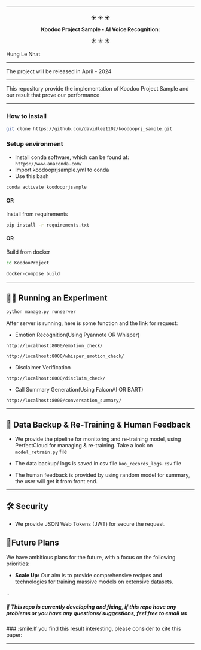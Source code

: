 ----------
<h4 align="center">
   ☀️ ☀️ ☀️ 

Koodoo Project Sample - AI Voice Recognition:


☀️ ☀️ ☀️
</h4>

Hung Le Nhat 


__________
The project will be released in April - 2024

__________
This repository provide the implementation of Koodoo Project Sample and our result that prove our performance

----------

### How to install

```bash
git clone https://github.com/davidlee1102/koodooprj_sample.git
```

### Setup environment

- Install conda software, which can be found at: `https://www.anaconda.com/`
- Import koodooprjsample.yml to conda
- Use this bash

```bash
conda activate koodooprjsample
```

#### OR

Install from requirements

```bash
pip install -r requirements.txt
```

#### OR

Build from docker

```bash
cd KoodooProject
```

```bash
docker-compose build
```

----------
## 🏃‍♂️ Running an Experiment

```bash
python manage.py runserver
```

After server is running, here is some function and the link for request:

- Emotion Recognition(Using Pyannote OR Whisper)

```
http://localhost:8000/emotion_check/
```

```
http://localhost:8000/whisper_emotion_check/
```

- Disclaimer Verification

```
http://localhost:8000/disclaim_check/
```

- Call Summary Generation(Using FalconAI OR BART)

```
http://localhost:8000/conversation_summary/
```
----------
## 🔧‍ Data Backup & Re-Training & Human Feedback

- We provide the pipeline for monitoring and re-training model, using PerfectCloud for managing & re-training. Take a look on `model_retrain.py` file

- The data backup/ logs is saved in csv file `koo_records_logs.csv` file

- The human feedback is provided by using random model for summary, the user will get it from front end.

----------
## 🛠️ Security 

- We provide JSON Web Tokens (JWT) for secure the request. 

## 🔮Future Plans

We have ambitious plans for the future, with a focus on the following priorities:

- **Scale Up:** Our aim is to provide comprehensive recipes and technologies for training massive models on extensive datasets.

..
<h5 align="left">
🤘 This repo is currently developing and fixing, if this repo have any problems or you have any questions/ suggestions, feel free to email us
</h5>
### :smile:If you find this result interesting, please consider to cite this paper:



---
